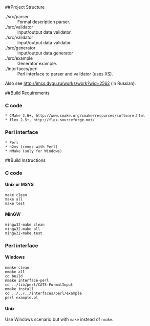 ##Project Structure
<dl>
  <dt>./src/parser</dt>
  <dd>Formal description parser.</dd>
  <dt>./src/validator</dt>
  <dd>Input/output data validator.</dd>
  <dt>./src/validator</dt>
  <dd>Input/output data validator.</dd>
  <dt>./src/generator</dt>
  <dd>Input/output data generator</dd>
  <dt>./src/example</dt>
  <dd>Generator example.</dd>
  <dt>./interfaces/perl</dt>
  <dd>Perl interface to parser and validator (uses XS).</dd>
</dl>

Also see http://imcs.dvgu.ru/works/work?wid=2562 (in Russian).

##Build Requirements
### C code
    * CMake 2.6+, http://www.cmake.org/cmake/resources/software.html
    * flex 2.5+, http://flex.sourceforge.net/
### Perl interface
    * Perl
    * h2xs (comes with Perl)
    * NMake (only for Windows)

##Build Instructions
### C code
#### Unix or MSYS

    make clean
    make all
    make test

#### MinGW

    mingw32-make clean
    mingw32-make all
    mingw32-make test

### Perl interface
#### Windows

    nmake clean
    nmake all
    cd build
    nmake interface-perl
    cd ../lib/perl/CATS-FormalInput
    nmake install
    cd ../../../interfaces/perl/example
    perl example.pl

#### Unix
Use Windows scenario but with `make` instead of `nmake`.
